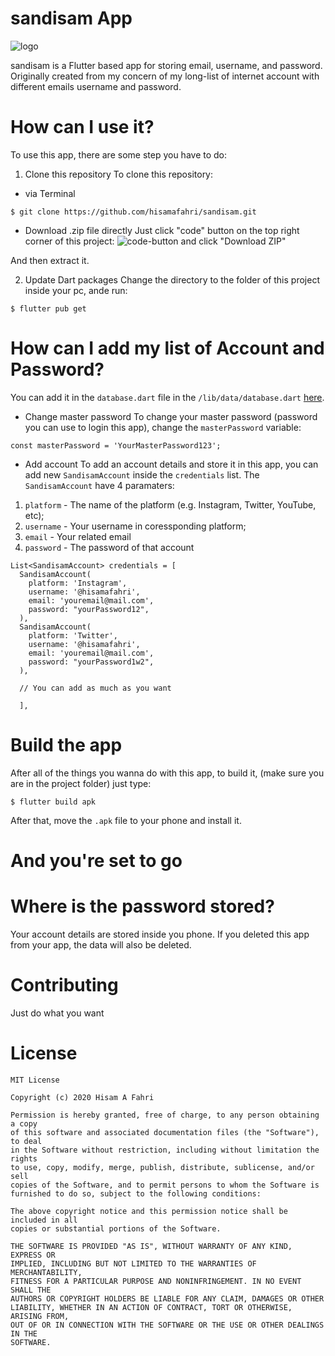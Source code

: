 # sandisam App
![logo](https://i.imgur.com/hDS3Mfq.png)


sandisam is a Flutter based app for storing email, username, and password. Originally created from my concern of my long-list of internet account with different emails username and password.

# How can I use it?
To use this app, there are some step you have to do:

1. Clone this repository
To clone this repository:

* via Terminal
```
$ git clone https://github.com/hisamafahri/sandisam.git
```
* Download .zip file directly 
Just click "code" button on the top right corner of this project:
![code-button](https://docs.github.com/assets/images/help/repository/code-button.png)
and click "Download ZIP"

And then extract it.




2. Update Dart packages
Change the directory to the folder of this project inside your pc, ande run:
```
$ flutter pub get
```

# How can I add my list of Account and Password?
You can add it in the `database.dart` file in the `/lib/data/database.dart` [here](https://github.com/hisamafahri/sandisam/blob/main/lib/data/database.dart).

* Change master password
To change your master password (password you can use to login this app), change the `masterPassword` variable:
```
const masterPassword = 'YourMasterPassword123';
```


* Add account
To add an account details and store it in this app, you can add new `SandisamAccount` inside the `credentials` list. The `SandisamAccount` have 4 paramaters:
1. `platform` - The name of the platform (e.g. Instagram, Twitter, YouTube, etc);
2. `username` - Your username in coressponding platform;
3. `email` - Your related email
4. `password` - The password of that account



```
List<SandisamAccount> credentials = [
  SandisamAccount(
    platform: 'Instagram',
    username: '@hisamafahri',
    email: 'youremail@mail.com',
    password: "yourPassword12",
  ),
  SandisamAccount(
    platform: 'Twitter',
    username: '@hisamafahri',
    email: 'youremail@mail.com',
    password: "yourPassword1w2",
  ),
  
  // You can add as much as you want
  
  ],
  ```
  
 # Build the app
 After all of the things you wanna do with this app, to build it, (make sure you are in the project folder) just type:
 ```
 $ flutter build apk
 ```
 After that, move the `.apk` file to your phone and install it.
 
 
 # And you're set to go
  
 # Where is the password stored?
 Your account details are stored inside you phone. If you deleted this app from your app, the data will also be deleted.
 
 # Contributing
 Just do what you want
 
 # License
 ```
MIT License

Copyright (c) 2020 Hisam A Fahri

Permission is hereby granted, free of charge, to any person obtaining a copy
of this software and associated documentation files (the "Software"), to deal
in the Software without restriction, including without limitation the rights
to use, copy, modify, merge, publish, distribute, sublicense, and/or sell
copies of the Software, and to permit persons to whom the Software is
furnished to do so, subject to the following conditions:

The above copyright notice and this permission notice shall be included in all
copies or substantial portions of the Software.

THE SOFTWARE IS PROVIDED "AS IS", WITHOUT WARRANTY OF ANY KIND, EXPRESS OR
IMPLIED, INCLUDING BUT NOT LIMITED TO THE WARRANTIES OF MERCHANTABILITY,
FITNESS FOR A PARTICULAR PURPOSE AND NONINFRINGEMENT. IN NO EVENT SHALL THE
AUTHORS OR COPYRIGHT HOLDERS BE LIABLE FOR ANY CLAIM, DAMAGES OR OTHER
LIABILITY, WHETHER IN AN ACTION OF CONTRACT, TORT OR OTHERWISE, ARISING FROM,
OUT OF OR IN CONNECTION WITH THE SOFTWARE OR THE USE OR OTHER DEALINGS IN THE
SOFTWARE.
```
